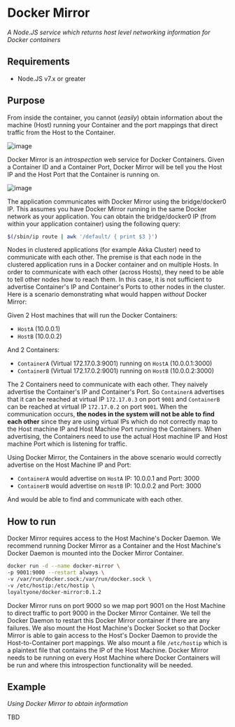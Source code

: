 # Docker Mirror #

_A Node.JS service which returns host level networking information for
Docker containers_


## Requirements ##

- Node.JS v7.x or greater

## Purpose ##

From inside the container, you cannot (_easily_) obtain information
about the machine (Host) running your Container and the port mappings
that direct traffic from the Host to the Container.

![image](https://user-images.githubusercontent.com/14280155/32448019-bf29e37e-c2db-11e7-9460-d13ccce89187.png)

Docker Mirror is an _introspection_ web service for Docker Containers.
Given a Container ID and a Container Port, Docker Mirror will be tell
you the Host IP and the Host Port that the Container is running on.

![image](https://user-images.githubusercontent.com/14280155/32453019-2d684936-c2e9-11e7-8fb4-2acee2149499.png)

The application communicates with Docker Mirror using the bridge/docker0 IP. This assumes you have Docker Mirror 
running in the same Docker network as your application. You can obtain the bridge/docker0 IP (from within your
application container) using the following query:
```bash
$(/sbin/ip route | awk '/default/ { print $3 }')
```

Nodes in clustered applications (for example Akka Cluster) need to
communicate with each other. The premise is that each node in the
clustered application runs in a Docker container and on multiple Hosts.
In order to communicate with each other (across Hosts), they need to be
able to tell other nodes how to reach them. In this case, it is not
sufficient to advertise Container's IP and Container's Ports to other
nodes in the cluster. Here is a scenario demonstrating what would happen
_without_ Docker Mirror:

Given 2 Host machines that will run the Docker Containers:
- `HostA` (10.0.0.1)
- `HostB` (10.0.0.2)

And 2 Containers:
- `ContainerA` (Virtual 172.17.0.3:9001) running on `HostA`
(10.0.0.1:3000)
- `ContainerB` (Virtual 172.17.0.2:9001) running on `HostB`
(10.0.0.2:3000)

The 2 Containers need to communicate with each other. They naively
advertise the Container's IP and Container's Port. So `ContainerA`
advertises that it can be reached at virtual IP `172.17.0.3` on port
`9001` and `ContainerB` can be reached at virtual IP `172.17.0.2` on
port `9001`. When the communication occurs, **the nodes in the system
will not be able to find each other** since they are using virtual IPs
which do not correctly map to the Host machine IP and Host Machine Port
running the Containers. When advertising, the Containers need to use the
actual Host machine IP and Host machine Port which is listening for
traffic.

Using Docker Mirror, the Containers in the above scenario would
correctly advertise on the Host Machine IP and Port:
- `ContainerA` would advertise on `HostA` IP: 10.0.0.1 and Port: 3000
- `ContainerB` would advertise on `HostB` IP: 10.0.0.2 and Port: 3000

And would be able to find and communicate with each other.

## How to run ##
Docker Mirror requires access to the Host Machine's Docker Daemon. We
recommend running Docker Mirror as a Container and the Host Machine's
Docker Daemon is mounted into the Docker Mirror Container.

```bash
docker run -d --name docker-mirror \
-p 9001:9000 --restart always \
-v /var/run/docker.sock:/var/run/docker.sock \
-v /etc/hostip:/etc/hostip \
loyaltyone/docker-mirror:0.1.2
```

Docker Mirror runs on port 9000 so we map port 9001 on the Host Machine
to direct traffic to port 9000 in the Docker Mirror Container. We tell
the Docker Daemon to restart this Docker Mirror container if there are
any failures. We also mount the Host Machine's Docker Socket so that
Docker Mirror is able to gain access to the Host's Docker Daemon to
provide the Host-to-Container port mappings. We also mount a file
`/etc/hostip` which is a plaintext file that contains the IP of the
Host Machine. Docker Mirror needs to be running on every Host Machine
where Docker Containers will be run and where this introspection
functionality will be needed.


## Example ##

_Using Docker Mirror to obtain information_

TBD
